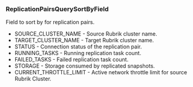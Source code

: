 ### ReplicationPairsQuerySortByField
Field to sort by for replication pairs.

- SOURCE_CLUSTER_NAME - Source Rubrik cluster name.
- TARGET_CLUSTER_NAME - Target Rubrik cluster name.
- STATUS - Connection status of the replication pair.
- RUNNING_TASKS - Running replication task count.
- FAILED_TASKS - Failed replication task count.
- STORAGE - Storage consumed by replicated snapshots.
- CURRENT_THROTTLE_LIMIT - Active network throttle limit for source Rubrik Cluster.
